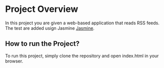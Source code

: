 # Project Overview

In this project you are given a web-based application that reads RSS feeds. The test are added usign Jasmine [Jasmine](http://jasmine.github.io/).


## How to run the  Project?

To run this project, simply clone the repository and open index.html in your browser.


